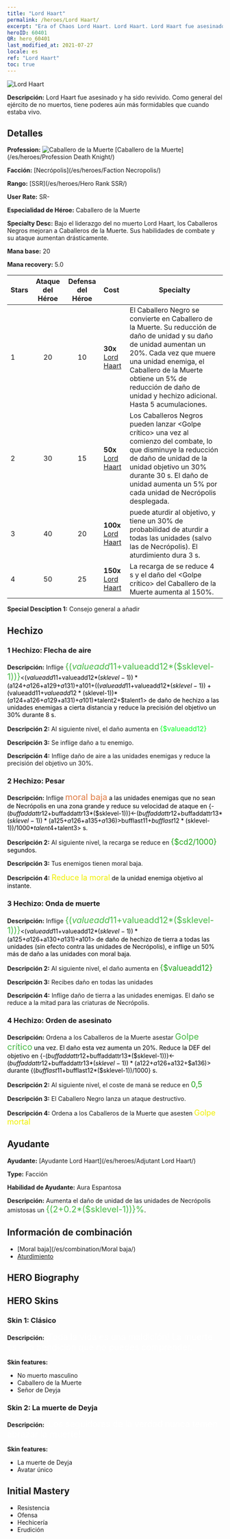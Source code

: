 ```yaml
---
title: "Lord Haart"
permalink: /heroes/Lord Haart/
excerpt: "Era of Chaos Lord Haart. Lord Haart. Lord Haart fue asesinado y ha sido revivido. Como general del ejército de no muertos, tiene poderes aún más formidables que cuando estaba vivo."
heroID: 60401
QR: hero_60401
last_modified_at: 2021-07-27
locale: es
ref: "Lord Haart"
toc: true
---
```

  ![Lord Haart](/images/h/h_LordHaart.jpg)

 **Descripción:** Lord Haart fue asesinado y ha sido revivido. Como general del ejército de no muertos, tiene poderes aún más formidables que cuando estaba vivo.
## Detalles
 **Profession:** ![Caballero de la Muerte](/images/h/h_prof_5.png)  [Caballero de la Muerte](/es/heroes/Profession Death Knight/)

 **Facción:** [Necrópolis](/es/heroes/Faction Necropolis/)

 **Rango:** [SSR](/es/heroes/Hero Rank SSR/)

 **User Rate:** SR-

 **Especialidad de Héroe:** Caballero de la Muerte

 **Specialty Desc:** Bajo el liderazgo del no muerto Lord Haart, los Caballeros Negros mejoran a Caballeros de la Muerte. Sus habilidades de combate y su ataque aumentan drásticamente.

 **Mana base:** 20

 **Mana recovery:** 5.0


  | Stars | Ataque del Héroe | Defensa del Héroe | Cost |     Specialty     |
  |---------|:---------------:|:---------------:|:--|--------------------|
  |    1    | 20 | 10 | **30x** [Lord Haart](/ItemsES/her_370/) | El Caballero Negro se convierte en Caballero de la Muerte. Su reducción de daño de unidad y su daño de unidad aumentan un 20%. Cada vez que muere una unidad enemiga, el Caballero de la Muerte obtiene un 5% de reducción de daño de unidad y hechizo adicional. Hasta 5 acumulaciones. |
  |    2    | 30 | 15 | **50x** [Lord Haart](/ItemsES/her_370/) | Los Caballeros Negros pueden lanzar <Golpe crítico> una vez al comienzo del combate, lo que disminuye la reducción de daño de unidad de la unidad objetivo un 30% durante 30 s. El daño de unidad aumenta un 5% por cada unidad de Necrópolis desplegada. |
  |    3    | 40 | 20 | **100x** [Lord Haart](/ItemsES/her_370/) | <Pesar> puede aturdir al objetivo, y <Onda de muerte> tiene un 30% de probabilidad de aturdir a todas las unidades (salvo las de Necrópolis). El aturdimiento dura 3 s. |
  |    4    | 50 | 25 | **150x** [Lord Haart](/ItemsES/her_370/) | La recarga de <Orden de asesinato> se reduce 4 s y el daño del <Golpe crítico> del Caballero de la Muerte aumenta al 150%. |

 **Special Desciption 1:** Consejo general a añadir

## Hechizo
### 1 Hechizo: Flecha de aire
 **Descripción:** Inflige <span style="color: #48b946;font-size:20px">{($valueadd11+$valueadd12*($sklevel-1))}</span><span style="color: black"><($valueadd11+$valueadd12*($sklevel-1))*($a124+$a126+$a129+$a131)+$a101+(($valueadd11+$valueadd12*($sklevel-1))+($valueadd11+$valueadd12*($sklevel-1))*($a124+$a126+$a129+$a131)+$a101)*$talent2+$talent1> de daño de hechizo a las unidades enemigas a cierta distancia y reduce la precisión del objetivo un 30% durante 8 s.

 **Descripción 2:** Al siguiente nivel, el daño aumenta en <span style="color: #00ff22;font-size:16px">{$valueadd12}</span><span style="color: black">

 **Descripción 3:** Se inflige daño a tu enemigo.

 **Descripción 4:** Inflige daño de aire a las unidades enemigas y reduce la precisión del objetivo un 30%.

### 2 Hechizo: Pesar
 **Descripción:** Inflige <span style="color: #e07c44;font-size:20px">moral baja</span><span style="color: black"> a las unidades enemigas que no sean de Necrópolis en una zona grande y reduce su velocidad de ataque en {-($buffaddattr12+$buffaddattr13*($sklevel-1))}<-($buffaddattr12+$buffaddattr13*($sklevel-1))*($a125+$a126+$a135+$a136)>%, durante <span style="color: #48b946;font-size:20px">{($bufflast11+$bufflast12*($sklevel-1))/1000}</span><span style="color: black"><($bufflast11+$bufflast12*($sklevel-1))/1000*$talent4+$talent3> s.

 **Descripción 2:** Al siguiente nivel, la recarga se reduce en <span style="color: #1ca216;font-size:18px">{$cd2/1000}</span><span style="color: black"> segundos.

 **Descripción 3:** Tus enemigos tienen moral baja.

 **Descripción 4:** <span style="color: #f0f000;font-size:18px">Reduce la moral</span><span style="color: black"> de la unidad enemiga objetivo al instante.

### 3 Hechizo: Onda de muerte
 **Descripción:** Inflige <span style="color: #48b946;font-size:20px">{($valueadd11+$valueadd12*($sklevel-1))}</span><span style="color: black"><($valueadd11+$valueadd12*($sklevel-1))*($a125+$a126+$a130+$a131)+$a101> de daño de hechizo de tierra a todas las unidades (sin efecto contra las unidades de Necrópolis), e inflige un 50% más de daño a las unidades con moral baja.

 **Descripción 2:** Al siguiente nivel, el daño aumenta en <span style="color: #1ca216;font-size:18px">{$valueadd12}</span><span style="color: black">

 **Descripción 3:** Recibes daño en todas las unidades

 **Descripción 4:** Inflige daño de tierra a las unidades enemigas. El daño se reduce a la mitad para las criaturas de Necrópolis.

### 4 Hechizo: Orden de asesinato
 **Descripción:** Ordena a los Caballeros de la Muerte asestar <span style="color: #48b946;font-size:20px">Golpe crítico</span><span style="color: black"> una vez. El daño esta vez aumenta un 20%. Reduce la DEF del objetivo en {-($buffaddattr12+$buffaddattr13*($sklevel-1))}<-($buffaddattr12+$buffaddattr13*($sklevel-1))*($a122+$a126+$a132+$a136)> durante {($bufflast11+$bufflast12*($sklevel-1))/1000} s.

 **Descripción 2:** Al siguiente nivel, el coste de maná se reduce en <span style="color: #1ca216;font-size:18px">0,5</span><span style="color: black">

 **Descripción 3:** El Caballero Negro lanza un ataque destructivo.

 **Descripción 4:** Ordena a los Caballeros de la Muerte que asesten <span style="color: #f0f000;font-size:18px">Golpe mortal</span><span style="color: black">


## Ayudante

 **Ayudante:**  [Ayudante Lord Haart](/es/heroes/Adjutant Lord Haart/) 

 **Type:**  Facción 

 **Habilidad de Ayudante:**  Aura Espantosa 

 **Descripción:** Aumenta el daño de unidad de las unidades de Necrópolis amistosas un <span style="color: #48b946;font-size:20px">{(2+0.2*($sklevel-1))}%</span><span style="color: black">.

## Información de combinación

* [Moral baja](/es/combination/Moral baja/) 
* [Aturdimiento](/es/combination/Aturdimiento/) 

## HERO Biography

## HERO Skins
### Skin 1: **Clásico**

 **Descripción:** <span style="color: #ffffff;font-size:20px">¡Toda la vida es una maldición! La muerte es una bendición que no puedes comprender. </span>

 **Skin features:** 

   - No muerto masculino
   - Caballero de la Muerte
   - Señor de Deyja

### Skin 2: **La muerte de Deyja**

 **Descripción:** <span style="color: #ffffff;font-size:20px">¡Los seguidores de la verdad nunca temen abrazar la muerte!</span>

 **Skin features:** 

   - La muerte de Deyja
   - Avatar único


## Initial Mastery
   - Resistencia
   - Ofensa
   - Hechicería
   - Erudición

